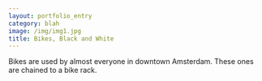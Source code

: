 ```yaml
---
layout: portfolio_entry
category: blah
image: /img/img1.jpg
title: Bikes, Black and White
---
```

Bikes are used by almost everyone in downtown Amsterdam. These ones are chained to a bike rack.